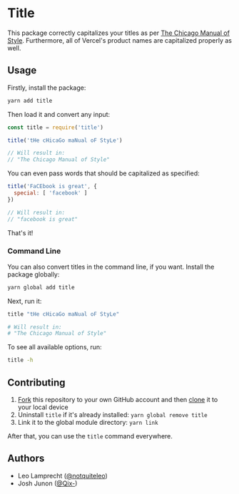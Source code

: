 # Title

This package correctly capitalizes your titles as per [The Chicago Manual of Style](http://www.chicagomanualofstyle.org/home.html). Furthermore, all of
Vercel's product names are capitalized properly as well.

## Usage

Firstly, install the package:

```bash
yarn add title
```

Then load it and convert any input:

```js
const title = require('title')

title('tHe cHicaGo maNual oF StyLe')

// Will result in:
// "The Chicago Manual of Style"
```

You can even pass words that should be capitalized as specified:

```js
title('FaCEbook is great', {
  special: [ 'facebook' ]
})

// Will result in:
// "facebook is great"
```

That's it!

### Command Line

You can also convert titles in the command line, if you want. Install the package globally:

```bash
yarn global add title
```

Next, run it:

```bash
title "tHe cHicaGo maNual oF StyLe"

# Will result in:
# "The Chicago Manual of Style"
```

To see all available options, run:

```bash
title -h
```

## Contributing

1. [Fork](https://help.github.com/articles/fork-a-repo/) this repository to your own GitHub account and then [clone](https://help.github.com/articles/cloning-a-repository/) it to your local device
2. Uninstall `title` if it's already installed: `yarn global remove title`
3. Link it to the global module directory: `yarn link`

After that, you can use the `title` command everywhere.

## Authors

- Leo Lamprecht ([@notquiteleo](https://twitter.com/notquiteleo))
- Josh Junon ([@Qix-](https://github.com/Qix-))
